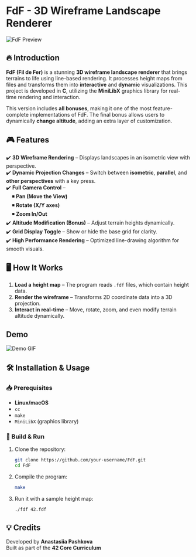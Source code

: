 # FdF - 3D Wireframe Landscape Renderer

![FdF Preview](https://private-user-images.githubusercontent.com/144660747/412892986-837dc704-c347-428f-a83a-6cfc85db032b.png?jwt=eyJhbGciOiJIUzI1NiIsInR5cCI6IkpXVCJ9.eyJpc3MiOiJnaXRodWIuY29tIiwiYXVkIjoicmF3LmdpdGh1YnVzZXJjb250ZW50LmNvbSIsImtleSI6ImtleTUiLCJleHAiOjE3Mzk0NTE0MTAsIm5iZiI6MTczOTQ1MTExMCwicGF0aCI6Ii8xNDQ2NjA3NDcvNDEyODkyOTg2LTgzN2RjNzA0LWMzNDctNDI4Zi1hODNhLTZjZmM4NWRiMDMyYi5wbmc_WC1BbXotQWxnb3JpdGhtPUFXUzQtSE1BQy1TSEEyNTYmWC1BbXotQ3JlZGVudGlhbD1BS0lBVkNPRFlMU0E1M1BRSzRaQSUyRjIwMjUwMjEzJTJGdXMtZWFzdC0xJTJGczMlMkZhd3M0X3JlcXVlc3QmWC1BbXotRGF0ZT0yMDI1MDIxM1QxMjUxNTBaJlgtQW16LUV4cGlyZXM9MzAwJlgtQW16LVNpZ25hdHVyZT0wZDJiNDk5ZWRmYjBmNjBkYmFlOTZhMDU0MjdlNDc5MGEzNTA0ZmE4ZTYyMzA5ODBjN2Y1YWEwOWZmYzQxYjhhJlgtQW16LVNpZ25lZEhlYWRlcnM9aG9zdCJ9.lsYHG9i62zFat_14735Uza5M6-NtgeXvwMevTBAzrGY)  

## 🔥 Introduction

**FdF (Fil de Fer)** is a stunning **3D wireframe landscape renderer** that brings terrains to life using line-based rendering. It processes height maps from files and transforms them into **interactive** and **dynamic** visualizations. This project is developed in **C**, utilizing the **MiniLibX** graphics library for real-time rendering and interaction.

This version includes **all bonuses**, making it one of the most feature-complete implementations of FdF. The final bonus allows users to dynamically **change altitude**, adding an extra layer of customization.

## 🎮 Features

✔️ **3D Wireframe Rendering** – Displays landscapes in an isometric view with perspective.  
✔️ **Dynamic Projection Changes** – Switch between **isometric**, **parallel**, and **other perspectives** with a key press.  
✔️ **Full Camera Control** –  
&nbsp; &nbsp; ◾ **Pan (Move the View)**  
&nbsp; &nbsp; ◾ **Rotate (X/Y axes)**  
&nbsp; &nbsp; ◾ **Zoom In/Out**  
✔️ **Altitude Modification (Bonus)** – Adjust terrain heights dynamically.  
✔️ **Grid Display Toggle** – Show or hide the base grid for clarity.  
✔️ **High Performance Rendering** – Optimized line-drawing algorithm for smooth visuals.  

## 🖥️ How It Works

1. **Load a height map** – The program reads `.fdf` files, which contain height data.
2. **Render the wireframe** – Transforms 2D coordinate data into a 3D projection.
3. **Interact in real-time** – Move, rotate, zoom, and even modify terrain altitude dynamically.

## Demo

![Demo GIF](https://images.app.goo.gl/ciFjCP7FHx8YeRkC8)

## 🛠️ Installation & Usage

### 📥 Prerequisites

- **Linux/macOS**
- `cc`
- `make`
- `MiniLibX` (graphics library)

### 🚀 Build & Run

1. Clone the repository:  
   ```bash
   git clone https://github.com/your-username/FdF.git
   cd FdF
   ```
2. Compile the program:  
   ```bash
   make
   ```
3. Run it with a sample height map:  
   ```bash
   ./fdf 42.fdf
   ```

## 💡 Credits

Developed by **Anastasiia Pashkova**  
Built as part of the **42 Core Curriculum**  
